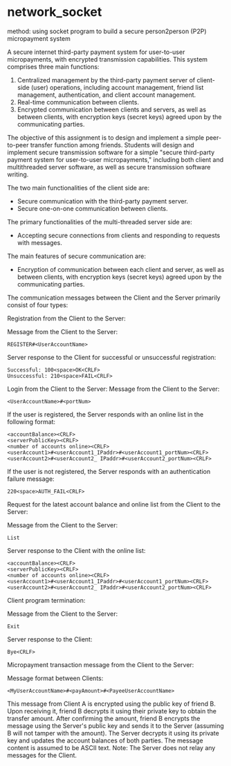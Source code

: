 # network_socket
method: using socket program to build a secure person2person (P2P) micropayment system

A secure internet third-party payment system for user-to-user micropayments, with encrypted transmission capabilities. This system comprises three main functions:

1. Centralized management by the third-party payment server of client-side (user) operations, including account management, friend list management, authentication, and client account management.
2. Real-time communication between clients.
3. Encrypted communication between clients and servers, as well as between clients, with encryption keys (secret keys) agreed upon by the communicating parties.

The objective of this assignment is to design and implement a simple peer-to-peer transfer function among friends. Students will design and implement secure transmission software for a simple "secure third-party payment system for user-to-user micropayments," including both client and multithreaded server software, as well as secure transmission software writing.

The two main functionalities of the client side are:

- Secure communication with the third-party payment server.
- Secure one-on-one communication between clients.

The primary functionalities of the multi-threaded server side are:

- Accepting secure connections from clients and responding to requests with messages.

The main features of secure communication are:

- Encryption of communication between each client and server, as well as between clients, with encryption keys (secret keys) agreed upon by the communicating parties.

The communication messages between the Client and the Server primarily consist of four types:

Registration from the Client to the Server:

Message from the Client to the Server:
```
REGISTER#<UserAccountName>
```
Server response to the Client for successful or unsuccessful registration:
```
Successful: 100<space>OK<CRLF>
Unsuccessful: 210<space>FAIL<CRLF>
```
Login from the Client to the Server:
Message from the Client to the Server:
```
<UserAccountName>#<portNum>
```
If the user is registered, the Server responds with an online list in the following format:
```
<accountBalance><CRLF>
<serverPublicKey><CRLF>
<number of accounts online><CRLF>
<userAccount1>#<userAccount1_IPaddr>#<userAccount1_portNum><CRLF>
<userAccount2>#<userAccount2_ IPaddr>#<userAccount2_portNum><CRLF>
```
If the user is not registered, the Server responds with an authentication failure message:
```
220<space>AUTH_FAIL<CRLF>
```
Request for the latest account balance and online list from the Client to the Server:

Message from the Client to the Server:
```
List
```
Server response to the Client with the online list:
```
<accountBalance><CRLF>
<serverPublicKey><CRLF>
<number of accounts online><CRLF>
<userAccount1>#<userAccount1_IPaddr>#<userAccount1_portNum><CRLF>
<userAccount2>#<userAccount2_ IPaddr>#<userAccount2_portNum><CRLF>
```
Client program termination:

Message from the Client to the Server:
```
Exit
```
Server response to the Client:
```
Bye<CRLF>
```
Micropayment transaction message from the Client to the Server:

Message format between Clients:
```
<MyUserAccountName>#<payAmount>#<PayeeUserAccountName>
```
This message from Client A is encrypted using the public key of friend B. Upon receiving it, friend B decrypts it using their private key to obtain the transfer amount. After confirming the amount, friend B encrypts the message using the Server's public key and sends it to the Server (assuming B will not tamper with the amount). The Server decrypts it using its private key and updates the account balances of both parties. The message content is assumed to be ASCII text.
Note: The Server does not relay any messages for the Client.
